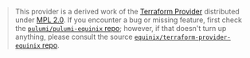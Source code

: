 > This provider is a derived work of the [Terraform Provider](https://github.com/equinix/terraform-provider-equinix)
> distributed under [MPL 2.0](https://www.mozilla.org/en-US/MPL/2.0/). If you encounter a bug or missing feature,
> first check the [`pulumi/pulumi-equinix` repo](https://github.com/pulumi/pulumi-equinix/issues); however, if that doesn't turn up anything,
> please consult the source [`equinix/terraform-provider-equinix` repo](https://github.com/equinix/terraform-provider-equinix/issues).